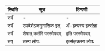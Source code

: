 | स्थिति | सूत्र | टिप्पणी |
| ----- | ------- | ------ |
| रुषँ | - | - |
| रुषँ | उपदेशेऽजनुनासिक इत् | अँ-इत्यस्य इत्संज्ञा |
| रुषँ | शेषात् कर्तरि परस्मैपदम् | इति परस्मैपदम् |
| रुष् | तस्य लोपः | इत्संज्ञकस्य लोपः |
